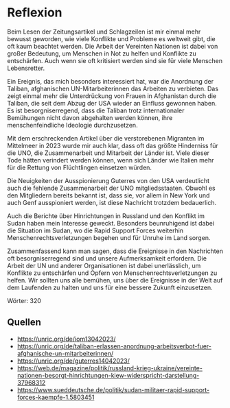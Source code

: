 # Reflexion

Beim Lesen der Zeitungsartikel und Schlagzeilen ist mir einmal mehr bewusst geworden, wie viele Konflikte und Probleme es weltweit gibt, die oft kaum beachtet werden. Die Arbeit der Vereinten Nationen ist dabei von großer Bedeutung, um Menschen in Not zu helfen und Konflikte zu entschärfen. Auch wenn sie oft kritisiert werden sind sie für viele Menschen Lebensretter.

Ein Ereignis, das mich besonders interessiert hat, war die Anordnung der Taliban, afghanischen UN-Mitarbeiterinnen das Arbeiten zu verbieten. Das zeigt einmal mehr die Unterdrückung von Frauen in Afghanistan durch die Taliban, die seit dem Abzug der USA wieder an Einfluss gewonnen haben. Es ist besorgniserregend, dass die Taliban trotz internationaler Bemühungen nicht davon abgehalten werden können, ihre menschenfeindliche Ideologie durchzusetzen.

Mit dem erschreckenden Artikel über die verstorebenen Migranten im Mittelmeer in 2023 wurde mir auch klar, dass oft das größte Hinderniss für die UNO, die Zusammenarbeit und Mitarbeit der Länder ist. Viele dieser Tode hätten verindert werden können, wenn sich Länder wie Italien mehr für die Rettung von Flüchtlingen einsetzen würden.

Die Neuigkeiten der Ausspionierung Guterres von den USA verdeutlicht auch die fehlende Zusammenarbeit der UNO mitgliedsstaaten. Obwohl es den Mitgliedern bereits bekannt ist, dass sie, vor allem in New York und auch Genf ausspioniert werden, ist diese Nachricht trotzdem bedauerlich.

Auch die Berichte über Hinrichtungen in Russland und den Konflikt im Sudan haben mein Interesse geweckt. Besonders beunruhigend ist dabei die Situation im Sudan, wo die Rapid Support Forces weiterhin Menschenrechtsverletzungen begehen und für Unruhe im Land sorgen.

Zusammenfassend kann man sagen, dass die Ereignisse in den Nachrichten oft besorgniserregend sind und unsere Aufmerksamkeit erfordern. Die Arbeit der UN und anderer Organisationen ist dabei unerlässlich, um Konflikte zu entschärfen und Opfern von Menschenrechtsverletzungen zu helfen. Wir sollten uns alle bemühen, uns über die Ereignisse in der Welt auf dem Laufenden zu halten und uns für eine bessere Zukunft einzusetzen.

Wörter: 320

## Quellen 
- https://unric.org/de/iom13042023/
- https://unric.org/de/taliban-erlassen-anordnung-arbeitsverbot-fuer-afghanische-un-mitarbeiterinnen/
- https://unric.org/de/guterres14042023/
- https://web.de/magazine/politik/russland-krieg-ukraine/vereinte-nationen-besorgt-hinrichtungen-kiew-widerspricht-darstellung-37968312
- https://www.sueddeutsche.de/politik/sudan-militaer-rapid-support-forces-kaempfe-1.5803451